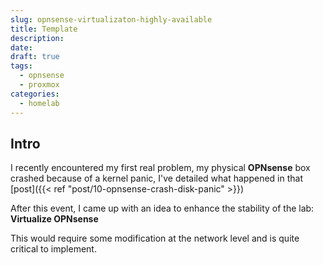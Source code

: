 ```yaml
---
slug: opnsense-virtualizaton-highly-available
title: Template
description:
date:
draft: true
tags:
  - opnsense
  - proxmox
categories:
  - homelab
---
```

## Intro

I recently encountered my first real problem, my physical **OPNsense** box crashed because of a kernel panic, I've detailed what happened in that [post]({{< ref "post/10-opnsense-crash-disk-panic" >}})

After this event, I came up with an idea to enhance the stability of the lab: **Virtualize OPNsense**

This would require some modification at the network level and is quite critical to implement.